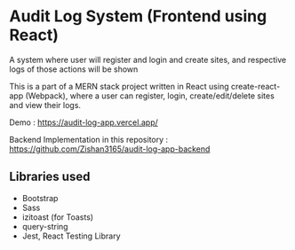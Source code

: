 # Audit Log System (Frontend using React)

A system where user will register and login and create sites, and respective logs of those actions will be shown

This is a part of a MERN stack project written in React using create-react-app (Webpack), where a user can register, login, create/edit/delete sites and view their logs.

Demo : https://audit-log-app.vercel.app/

Backend Implementation in this repository : https://github.com/Zishan3165/audit-log-app-backend

## Libraries used

- Bootstrap
- Sass
- izitoast (for Toasts)
- query-string
- Jest, React Testing Library
